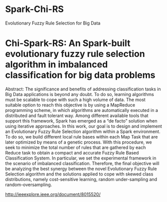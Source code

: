 # Spark-Chi-RS

Evolutionary Fuzzy Rule Selection for Big Data

# Chi-Spark-RS: An Spark-built evolutionary fuzzy rule selection algorithm in imbalanced classification for big data problems

Abstract:
The significance and benefits of addressing classification tasks in Big Data applications is beyond any doubt. To do so, learning algorithms must be scalable to cope with such a high volume of data. The most suitable option to reach this objective is by using a MapReduce programming scheme, in which algorithms are automatically executed in a distributed and fault tolerant way. Among different available tools that support this framework, Spark has emerged as a “de facto” solution when using iterative approaches. In this work, our goal is to design and implement an Evolutionary Fuzzy Rule Selection algorithm within a Spark environment. To do so, we build different local rule bases within each Map Task that are later optimized by means of a genetic process. With this procedure, we seek to minimize the total number of rules that are gathered by each Reduce task to obtain a compact and accurate Fuzzy Rule Based Classification System. In particular, we set the experimental framework in the scenario of imbalanced classification. Therefore, the final objective will be analyzing the best synergy between the novel Evolutionary Fuzzy Rule Selection algorithm and the solutions applied to cope with skewed class distributions, namely cost-sensitive learning, random under-sampling and random-oversampling.

http://ieeexplore.ieee.org/document/8015520/
